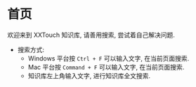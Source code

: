 # 首页

欢迎来到 XXTouch 知识库, 请善用搜索, 尝试着自己解决问题.

- 搜索方式: 
    - Windows 平台按 ```Ctrl + F``` 可以输入文字, 在当前页面搜索.
    - Mac 平台按 ```Command + F``` 可以输入文字, 在当前页面搜索.
    - 知识库左上角输入文字, 进行知识库全文搜索.

